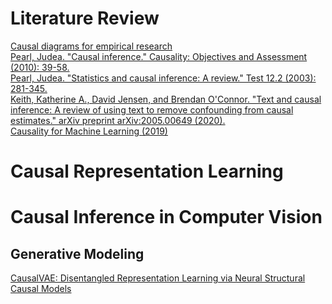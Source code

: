 # Literature Review
[Causal diagrams for empirical research](http://bayes.cs.ucla.edu/R218-B.pdf) \
[Pearl, Judea. "Causal inference." Causality: Objectives and Assessment (2010): 39-58.](http://proceedings.mlr.press/v6/pearl10a/pearl10a.pdf) \
[Pearl, Judea. "Statistics and causal inference: A review." Test 12.2 (2003): 281-345.](https://link.springer.com/content/pdf/10.1007/BF02595718.pdf) \
[Keith, Katherine A., David Jensen, and Brendan O'Connor. "Text and causal inference: A review of using text to remove confounding from causal estimates." arXiv preprint arXiv:2005.00649 (2020).](https://arxiv.org/pdf/2005.00649.pdf) \
[Causality for Machine Learning (2019)](https://arxiv.org/pdf/1911.10500.pdf)

# Causal Representation Learning

# Causal Inference in Computer Vision

## Generative Modeling
[CausalVAE: Disentangled Representation Learning via Neural Structural Causal Models](https://arxiv.org/pdf/2004.08697.pdf)
